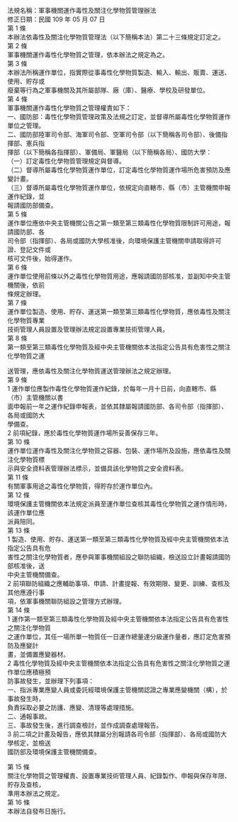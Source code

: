 法規名稱：軍事機關運作毒性及關注化學物質管理辦法  
修正日期：民國 109 年 05 月 07 日  
第 1 條  
本辦法依毒性及關注化學物質管理法（以下簡稱本法）第二十三條規定訂定之。  
第 2 條  
軍事機關運作毒性化學物質之管理，依本辦法之規定為之。  
第 3 條  
本辦法所稱運作單位，指實際從事毒性化學物質製造、輸入、輸出、販賣、運送、使用、貯存或  
廢棄等行為之軍事機關及其所屬部隊、廠（庫）、醫療、學校及研發單位。  
第 4 條  
軍事機關運作毒性化學物質之管理權責如下：  
一、國防部：毒性化學物質管理政策及法規之訂定，並督導所屬毒性化學物質運作單位之管理。  
二、國防部陸軍司令部、海軍司令部、空軍司令部（以下簡稱各司令部）、後備指揮部、憲兵指  
揮部（以下簡稱各指揮部）、軍備局、軍醫局（以下簡稱各局）、國防大學：  
（一）訂定毒性化學物質管理規定與督導。  
（二）督導所屬毒性化學物質運作單位，訂定毒性化學物質運作場所危害預防及應變計畫。  
（三）督導所屬毒性化學物質運作單位，依規定向直轄市、縣（市）主管機關申報運作紀錄，並  
報請國防部備查。  
第 5 條  
運作單位應依中央主管機關公告之第一類至第三類毒性化學物質限制許可用途，報請國防部、各  
司令部（指揮部）、各局或國防大學核准後，向環境保護主管機關申請取得許可證、登記文件或  
核可文件後，始得運作。  
第 6 條  
運作單位使用前條以外之毒性化學物質用途，應報請國防部核准，並副知中央主管機關後，依前  
條規定辦理。  
第 7 條  
運作單位製造、使用、貯存、運送第一類至第三類毒性化學物質，應依毒性及關注化學物質專業  
技術管理人員設置及管理辦法規定設置專業技術管理人員。  
第 8 條  
第一類至第三類毒性化學物質及經中央主管機關依本法指定公告具有危害性之關注化學物質之運  


送管理，應依毒性及關注化學物質運送管理辦法之規定辦理。  
第 9 條  
1 運作單位應製作毒性化學物質運作紀錄，於每年一月十日前，向直轄市、縣（市）主管機關以書  
面申報前一年之運作紀錄申報表，並依其隸屬報請國防部、各司令部（指揮部）、各局或國防大  
學備查。  
2 前項紀錄，應於毒性化學物質運作場所妥善保存三年。  
第 10 條  
運作單位運作毒性及關注化學物質之容器、包裝、運作場所及設施，應依毒性及關注化學物質標  
示與安全資料表管理辦法標示，並備具該化學物質之安全資料表。  
第 11 條  
有關軍事用途之毒性化學物質，得貯存於運作單位內。  
第 12 條  
環境保護主管機關依本法規定派員至運作單位查核其毒性化學物質之運作情形時，該運作單位應  
派員陪同。  
第 13 條  
1 製造、使用、貯存、運送第一類至第三類毒性化學物質及經中央主管機關依本法指定公告具有危  
害性之關注化學物質者，應參與軍事機關組設之聯防組織，檢送設立計畫報請國防部核准後，送  
中央主管機關備查。  
2 前項聯防組織之應輔助事項、申請、計畫提報、有效期限、變更、訓練、查核及其他應遵行事  
項，依軍事機關聯防組設之管理方式辦理。  
第 14 條  
1 運作第一類至第三類毒性化學物質及經中央主管機關依本法指定公告具有危害性之關注化學物質  
之運作單位，其任一場所單一物質任一日運作總量達分級運作量者，應訂定危害預防及應變計  
畫，並備置應變器材。  
2 毒性化學物質及經中央主管機關依本法指定公告具有危害性之關注化學物質之運作單位應積極預  
防事故發生，並辦理下列事項：  
一、指派專業應變人員或委託經環境保護主管機關認證之專業應變機關（構），於事故發生時，  
負責採取必要之防護、應變、清理等處理措施。  
二、通報事故。  
三、事故發生後，進行調查檢討，並作成調查處理報告。  
3 前二項之計畫及報告，應依其隸屬分別報請各司令部（指揮部）、各局或國防大學核定，並檢送  
國防部及環境保護主管機關備查。  


第 15 條  
關注化學物質之管理權責、設置專業技術管理人員、紀錄製作、申報與保存年限、貯存及查核，  
準用本辦法之規定。  
第 16 條  
本辦法自發布日施行。  


